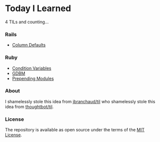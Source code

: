 # Today I Learned

4 TILs and counting…

### Rails

- [Column Defaults](rails/column-defaults.md)

### Ruby

- [Condition Variables](ruby/condition-variables.md)
- [GDBM](ruby/gdbm.md)
- [Prepending Modules](ruby/prepending-modules.md)

### About

I shamelessly stole this idea from [jbranchaud/til](https://github.com/jbranchaud/til) who shamelessly stole this idea from [thoughtbot/til](https://github.com/thoughtbot/til).

### License

The repository is available as open source under the terms of the [MIT License](https://opensource.org/licenses/MIT).
